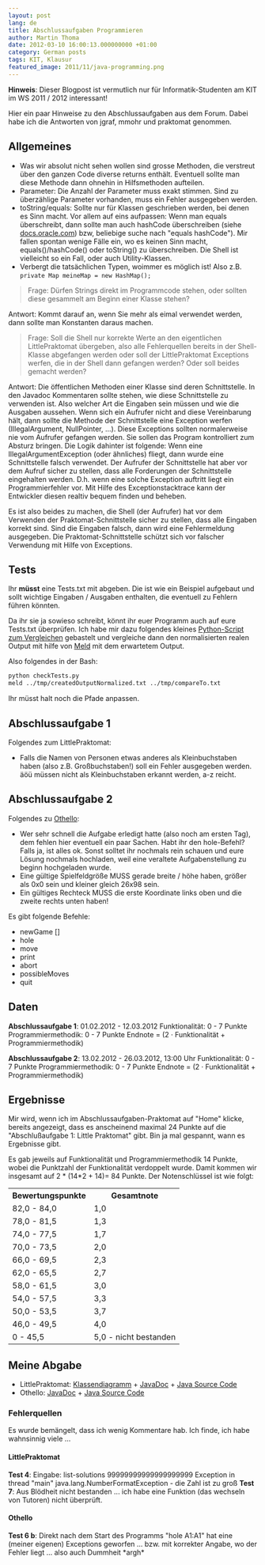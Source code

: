 ```yaml
---
layout: post
lang: de
title: Abschlussaufgaben Programmieren
author: Martin Thoma
date: 2012-03-10 16:00:13.000000000 +01:00
category: German posts
tags: KIT, Klausur
featured_image: 2011/11/java-programming.png
---
```

<strong>Hinweis</strong>: Dieser Blogpost ist vermutlich nur f&uuml;r Informatik-Studenten am KIT im WS 2011 / 2012 interessant!

Hier ein paar Hinweise zu den Abschlussaufgaben aus dem Forum. Dabei habe ich die Antworten von jgraf, mmohr und praktomat genommen.

<h2>Allgemeines</h2>
<ul>
  <li>Was wir absolut nicht sehen wollen sind grosse Methoden, die verstreut &uuml;ber den ganzen Code diverse returns enth&auml;lt. Eventuell sollte man diese Methode dann ohnehin in Hilfsmethoden aufteilen.</li>
  <li>Parameter: Die Anzahl der Parameter muss exakt stimmen. Sind zu &uuml;berz&auml;hlige Parameter vorhanden, muss ein Fehler ausgegeben werden.</li>
  <li>toString/equals: Sollte nur f&uuml;r Klassen geschrieben werden, bei denen es Sinn macht. Vor allem auf eins aufpassen: Wenn man equals &uuml;berschreibt, dann sollte man auch hashCode &uuml;berschreiben (siehe <a href="http://docs.oracle.com/javase/1.4.2/docs/api/java/lang/Object.html#equals(java.lang.Object">docs.oracle.com</a>) bzw, beliebige suche nach "equals hashCode"). Mir fallen spontan wenige F&auml;lle ein, wo es keinen Sinn macht, equals()/hashCode() oder toString() zu &uuml;berschreiben. Die Shell ist vielleicht so ein Fall, oder auch Utility-Klassen. </li>
  <li>Verbergt die tats&auml;chlichen Typen, woimmer es m&ouml;glich ist! Also z.B. <code>private Map meineMap = new HashMap<Integer, Blub>();</code></li>
</ul>

<blockquote>Frage: D&uuml;rfen Strings direkt im Programmcode stehen, oder sollten diese gesammelt am Beginn einer Klasse stehen?</blockquote>

Antwort: Kommt darauf an, wenn Sie mehr als eimal verwendet werden, dann sollte man Konstanten daraus machen.

<blockquote>Frage: Soll die Shell nur korrekte Werte an den eigentlichen LittlePraktomat &uuml;bergeben, also alle Fehlerquellen bereits in der Shell-Klasse abgefangen werden oder soll der LittlePraktomat Exceptions werfen, die in der Shell dann gefangen werden? Oder soll beides gemacht werden?</blockquote>

Antwort: Die &ouml;ffentlichen Methoden einer Klasse sind deren Schnittstelle. In den Javadoc Kommentaren sollte stehen, wie diese Schnittstelle zu verwenden ist. Also welcher Art die Eingaben sein m&uuml;ssen und wie die Ausgaben aussehen. Wenn sich ein Aufrufer nicht and diese Vereinbarung h&auml;lt, dann sollte die Methode der Schnittstelle eine Exception werfen (IllegalArgument, NullPointer, ...). Diese Exceptions sollten normalerweise nie vom Aufrufer gefangen werden. Sie sollen das Program kontrolliert zum Absturz bringen. Die Logik dahinter ist folgende: Wenn eine IllegalArgumentException (oder &auml;hnliches) fliegt, dann wurde eine Schnittstelle falsch verwendet. Der Aufrufer der Schnittstelle hat aber vor dem Aufruf sicher zu stellen, dass alle Forderungen der Schnittstelle eingehalten werden. D.h. wenn eine solche Exception auftritt liegt ein Programmierfehler vor. Mit Hilfe des Exceptionstacktrace kann der Entwickler diesen realtiv bequem finden und beheben.

Es ist also beides zu machen, die Shell (der Aufrufer) hat vor dem Verwenden der Praktomat-Schnittstelle sicher zu stellen, dass alle Eingaben korrekt sind. Sind die Eingaben falsch, dann wird eine Fehlermeldung ausgegeben. Die Praktomat-Schnittstelle sch&uuml;tzt sich vor falscher Verwendung mit Hilfe von Exceptions.

<h2>Tests</h2>
Ihr <strong>m&uuml;sst</strong> eine Tests.txt mit abgeben. Die ist wie ein Beispiel aufgebaut und sollt wichtige Eingaben / Ausgaben enthalten, die eventuell zu Fehlern f&uuml;hren k&ouml;nnten.

Da ihr sie ja sowieso schreibt, k&ouml;nnt ihr euer Programm auch auf eure Tests.txt &uuml;berpr&uuml;fen. Ich habe mir dazu folgendes kleines <a href='../images/2012/03/programmieren-abschlussaufgabe.zip'>Python-Script zum Vergleichen</a> gebastelt und vergleiche dann den normalisierten realen Output mit hilfe von <a href="http://wiki.ubuntuusers.de/Meld">Meld</a> mit dem erwartetem Output.

Also folgendes in der Bash:
```bash
python checkTests.py
meld ../tmp/createdOutputNormalized.txt ../tmp/compareTo.txt
```

Ihr m&uuml;sst halt noch die Pfade anpassen.

<h2>Abschlussaufgabe 1</h2>
Folgendes zum LittlePraktomat:
<ul>
  <li>Falls die Namen von Personen etwas anderes als Kleinbuchstaben haben (also z.B. Gro&szlig;buchstaben!) soll ein Fehler ausgegeben werden. &auml;&ouml;&uuml; m&uuml;ssen nicht als Kleinbuchstaben erkannt werden, a-z reicht.</li>
</ul>

<h2>Abschlussaufgabe 2</h2>
Folgendes zu <a href="http://de.wikipedia.org/wiki/Othello_(Spiel)">Othello</a>:
<ul>
<li>Wer sehr schnell die Aufgabe erledigt hatte (also noch am ersten Tag), dem fehlen hier eventuell ein paar Sachen. Habt ihr den hole-Befehl? Falls ja, ist alles ok. Sonst solltet ihr nochmals rein schauen und eure L&ouml;sung nochmals hochladen, weil eine veraltete Aufgabenstellung zu beginn hochgeladen wurde.</li>
<li>Eine g&uuml;ltige Spielfeldgr&ouml;&szlig;e MUSS gerade breite / h&ouml;he haben, gr&ouml;&szlig;er als 0x0 sein und kleiner gleich 26x98 sein.</li>
<li>Ein g&uuml;ltiges Rechteck MUSS die erste Koordinate links oben und die zweite rechts unten haben!</li>
</ul>

Es gibt folgende Befehle:
<ul>
  <li>newGame <Breite> <H&ouml;he> [<Stellung>]</li>
  <li>hole <Rechteck></li>
  <li>move <Position></li>
  <li>print</li>
  <li>abort</li>
  <li>possibleMoves</li>
  <li>quit</li>
</ul>

<h2>Daten</h2>
<strong>Abschlussaufgabe 1</strong>: 01.02.2012 - 12.03.2012
Funktionalit&auml;t: 0 - 7 Punkte
Programmiermethodik: 0 - 7 Punkte
Endnote = (2 &middot; Funktionalit&auml;t + Programmiermethodik)

<strong>Abschlussaufgabe 2</strong>: 13.02.2012 - 26.03.2012, 13:00 Uhr
Funktionalit&auml;t: 0 - 7 Punkte
Programmiermethodik: 0 - 7 Punkte
Endnote = (2 &middot; Funktionalit&auml;t + Programmiermethodik)

<h2>Ergebnisse</h2>
Mir wird, wenn ich im Abschlussaufgaben-Praktomat auf "Home" klicke, bereits angezeigt, dass es anscheinend maximal 24 Punkte auf die "Abschlu&szlig;aufgabe 1: Little Praktomat" gibt. Bin ja mal gespannt, wann es Ergebnisse gibt.

Es gab jeweils auf Funktionalit&auml;t und Programmiermethodik 14 Punkte, wobei die Punktzahl der Funktionalit&auml;t verdoppelt wurde. Damit kommen wir insgesamt auf 2 * (14*2 + 14)= 84 Punkte. Der Notenschl&uuml;ssel ist wie folgt:

<table>
<tr><th>Bewertungspunkte</th><th>Gesamtnote</th></tr>
<tr><td>82,0 - 84,0</td><td>1,0</td></tr>
<tr><td>78,0 - 81,5</td><td>1,3</td></tr>
<tr><td>74,0 - 77,5</td><td>1,7</td></tr>
<tr><td>70,0 - 73,5</td><td>2,0</td></tr>
<tr><td>66,0 - 69,5</td><td>2,3</td></tr>
<tr><td>62,0 - 65,5</td><td>2,7</td></tr>
<tr><td>58,0 - 61,5</td><td>3,0</td></tr>
<tr><td>54,0 - 57,5</td><td>3,3</td></tr>
<tr><td>50,0 - 53,5</td><td>3,7</td></tr>
<tr><td>46,0 - 49,5</td><td>4,0</td></tr>
<tr><td>0 - 45,5</td><td>5,0 - nicht bestanden</td></tr>
</table>

<h2>Meine Abgabe</h2>
<ul>
  <li>LittlePraktomat: <a href="http://www.martin-thoma.de/programmieren-little-praktomat/class-diagram/class-diagram.pdf">Klassendiagramm</a> + <a href="http://www.martin-thoma.de/programmieren-little-praktomat/">JavaDoc</a> + <a href='../images/2012/03/little-praktomat.zip'>Java Source Code</a></li>
  <li>Othello: <a href="http://www.martin-thoma.de/programmieren-othello/">JavaDoc</a> + <a href='../images/2012/03/othello.zip'>Java Source Code</a></li>
</ul>

<h3>Fehlerquellen</h3>
Es wurde bem&auml;ngelt, dass ich wenig Kommentare hab. Ich finde, ich habe wahnsinnig viele ...

<h4>LittlePraktomat</h4>
<strong>Test 4</strong>:
Eingabe: list-solutions 99999999999999999999
Exception in thread "main" java.lang.NumberFormatException - die Zahl ist zu gro&szlig;
<strong>Test 7</strong>: Aus Bl&ouml;dheit nicht bestanden ... ich habe eine Funktion (das wechseln von Tutoren) nicht &uuml;berpr&uuml;ft.

<h4>Othello</h4>
<strong>Test 6 b</strong>: Direkt nach dem Start des Programms "hole A1:A1" hat eine (meiner eigenen) Exceptions geworfen ... bzw. mit korrekter Angabe, wo der Fehler liegt ... also auch Dummheit *argh*
